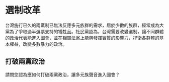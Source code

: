 # 選制改革

台灣施行已久的兩黨制已無法反應多元族群的需求，居於少數的族群，經常成為大黨為了爭取過半選票支持的犧牲品。社民黨認為，台灣需要改變選制，讓不同群體的政治代表能進入國會，並在相關法案上能夠發揮實質的影響力，捍衛各群體的基本權益，改變多數暴力的政治。

## 打破兩黨政治

請問您認為應如何打破兩黨政治，讓多元族聲音進入國會？
